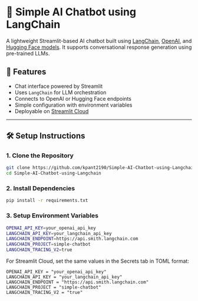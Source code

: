 # 🤖 Simple AI Chatbot using LangChain

A lightweight Streamlit-based AI chatbot built using [LangChain](https://www.langchain.com/), [OpenAI](https://platform.openai.com/), and [Hugging Face models](https://huggingface.co/models). It supports conversational response generation using pre-trained LLMs.

## 🚀 Features

- Chat interface powered by Streamlit
- Uses `LangChain` for LLM orchestration
- Connects to OpenAI or Hugging Face endpoints
- Simple configuration with environment variables
- Deployable on [Streamlit Cloud](https://streamlit.io/cloud)

---

## 🛠️ Setup Instructions

### 1. Clone the Repository
```bash
git clone https://github.com/kpant2190/Simple-AI-Chatbot-using-Langchain.git
cd Simple-AI-Chatbot-using-Langchain
```

### 2. Install Dependencies
```bash
pip install -r requirements.txt
```

### 3. Setup Environment Variables
```bash
OPENAI_API_KEY=your_openai_api_key
LANGCHAIN_API_KEY=your_langchain_api_key
LANGCHAIN_ENDPOINT=https://api.smith.langchain.com
LANGCHAIN_PROJECT=simple-chatbot
LANGCHAIN_TRACING_V2=true
```

For Streamlit Cloud, set the same values in the Secrets tab in TOML format:
```
OPENAI_API_KEY = "your_openai_api_key"
LANGCHAIN_API_KEY = "your_langchain_api_key"
LANGCHAIN_ENDPOINT = "https://api.smith.langchain.com"
LANGCHAIN_PROJECT = "simple-chatbot"
LANGCHAIN_TRACING_V2 = "true"
```




